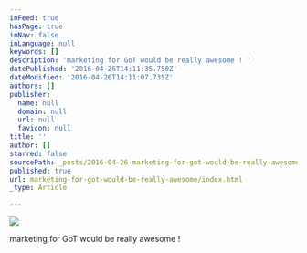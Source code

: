 ```yaml
---
inFeed: true
hasPage: true
inNav: false
inLanguage: null
keywords: []
description: 'marketing for GoT would be really awesome ! '
datePublished: '2016-04-26T14:11:35.750Z'
dateModified: '2016-04-26T14:11:07.735Z'
authors: []
publisher:
  name: null
  domain: null
  url: null
  favicon: null
title: ''
author: []
starred: false
sourcePath: _posts/2016-04-26-marketing-for-got-would-be-really-awesome.md
published: true
url: marketing-for-got-would-be-really-awesome/index.html
_type: Article

---
```

![](https://the-grid-user-content.s3-us-west-2.amazonaws.com/93d6c9f6-153f-4c7c-b9c1-b8e0dfdda02f.jpg)

marketing for GoT would be really awesome !
